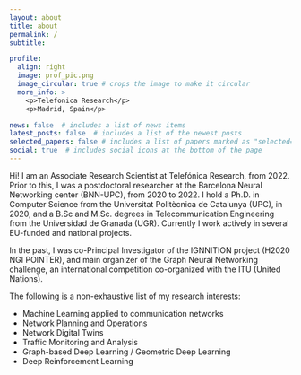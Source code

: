 ```yaml
---
layout: about
title: about
permalink: /
subtitle:

profile:
  align: right
  image: prof_pic.png
  image_circular: true # crops the image to make it circular
  more_info: >
    <p>Telefonica Research</p>
    <p>Madrid, Spain</p>

news: false  # includes a list of news items
latest_posts: false  # includes a list of the newest posts
selected_papers: false # includes a list of papers marked as "selected={true}"
social: true  # includes social icons at the bottom of the page
---
```


Hi! I am an Associate Research Scientist at Telefónica Research, from 2022. Prior to this, I was a postdoctoral researcher at the Barcelona Neural Networking center (BNN-UPC), from 2020 to 2022. I hold a Ph.D. in Computer Science from the Universitat Politècnica de Catalunya (UPC), in 2020, and a B.Sc and M.Sc. degrees in Telecommunication Engineering from the Universidad de Granada (UGR). Currently I work actively in several EU-funded and national projects.

In the past, I was co-Principal Investigator of the IGNNITION project (H2020 NGI POINTER), and main organizer of the Graph Neural Networking challenge, an international competition co-organized with the ITU (United Nations).

The following is a non-exhaustive list of my research interests:
- Machine Learning applied to communication networks
- Network Planning and Operations
- Network Digital Twins
- Traffic Monitoring and Analysis
- Graph-based Deep Learning / Geometric Deep Learning
- Deep Reinforcement Learning
